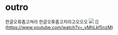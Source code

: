 # outro
한글오류좀고쳐라
한글오류좀고치라고오오오
![](http://upload.inven.co.kr/upload/2014/12/20/bbs/i0936939287.jpg)
[[](http://upload.inven.co.kr/upload/2014/12/20/bbs/i0936939287.jpg)](https://www.youtube.com/watch?v=_yMhLkf5nzM)
